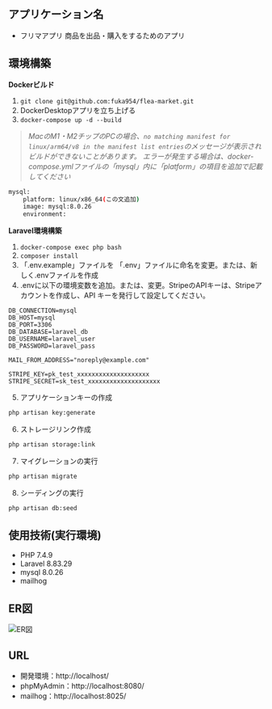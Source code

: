 ## アプリケーション名
- フリマアプリ
  商品を出品・購入をするためのアプリ  

## 環境構築
**Dockerビルド**
1. `git clone git@github.com:fuka954/flea-market.git`
2. DockerDesktopアプリを立ち上げる
3. `docker-compose up -d --build`

> *MacのM1・M2チップのPCの場合、`no matching manifest for linux/arm64/v8 in the manifest list entries`のメッセージが表示されビルドができないことがあります。
エラーが発生する場合は、docker-compose.ymlファイルの「mysql」内に「platform」の項目を追加で記載してください*
``` bash
mysql:
    platform: linux/x86_64(この文追加)
    image: mysql:8.0.26
    environment:
```

**Laravel環境構築**
1. `docker-compose exec php bash`
2. `composer install`
3. 「.env.example」ファイルを 「.env」ファイルに命名を変更。または、新しく.envファイルを作成
4. .envに以下の環境変数を追加。または、変更。StripeのAPIキーは、Stripeアカウントを作成し、API キーを発行して設定してください。
``` text
DB_CONNECTION=mysql
DB_HOST=mysql
DB_PORT=3306
DB_DATABASE=laravel_db
DB_USERNAME=laravel_user
DB_PASSWORD=laravel_pass

MAIL_FROM_ADDRESS="noreply@example.com"

STRIPE_KEY=pk_test_xxxxxxxxxxxxxxxxxxxx
STRIPE_SECRET=sk_test_xxxxxxxxxxxxxxxxxxxx
```
5. アプリケーションキーの作成
``` bash
php artisan key:generate
```

6. ストレージリンク作成
``` bash
php artisan storage:link
```

7. マイグレーションの実行
``` bash
php artisan migrate
```

8. シーディングの実行
``` bash
php artisan db:seed
```

## 使用技術(実行環境)
- PHP 7.4.9
- Laravel 8.83.29
- mysql 8.0.26
- mailhog

## ER図
![ER図](https://github.com/user-attachments/assets/41f7f9db-a411-4435-afd4-fb76eb8840cd)

## URL
- 開発環境：http://localhost/
- phpMyAdmin：http://localhost:8080/
- mailhog：http://localhost:8025/